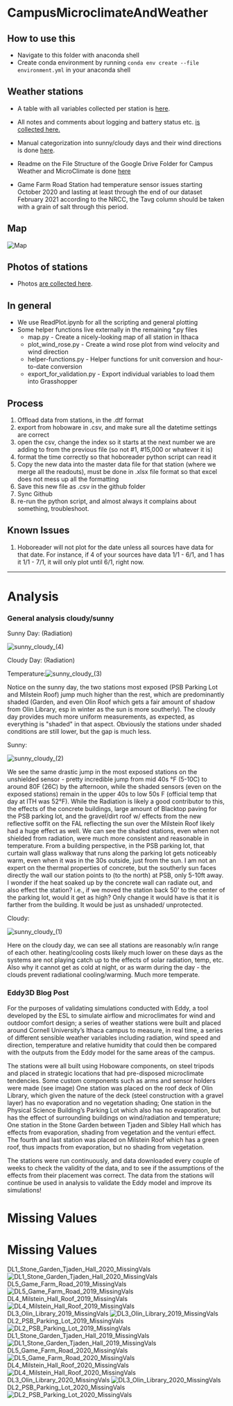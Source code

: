# CampusMicroclimateAndWeather

## How to use this

- Navigate to this folder with anaconda shell
- Create conda environment by running `conda env create --file environment.yml` in your anaconda shell



## Weather stations

- A table with all variables collected per station is [here](https://docs.google.com/spreadsheets/d/1stQ-JpZJQzPA_StJ-Pz5o_tf_n-uWoIriaG0Jw_OWBU/edit?usp=sharing).

- All notes and comments about logging and battery status etc. [is collected here.](https://docs.google.com/spreadsheets/d/1gOeqPoUskun3UhIJ1qPwKxNo8b02dM2avpZNKrtnYA4/edit?usp=sharing)
- Manual categorization into sunny/cloudy days and their wind directions is done [here](https://docs.google.com/spreadsheets/d/1Ovnedzpi4LMOBK0Ii7IPQtpKql-AmFPRoOFP7UN4RUE/edit?usp=sharing).
- Readme on the File Structure of the Google Drive Folder for Campus Weather and MicroClimate is done [here](https://docs.google.com/document/d/1QgseVN3zFGXV9Clwww-3O3Q9E_a1uQgMMkEOYMuYIeE/edit?usp=sharing)
- Game Farm Road Station had temperature sensor issues starting October 2020 and lasting at least through the end of our dataset February 2021 according to the NRCC, the Tavg column should be taken with a grain of salt through this period.

## Map

![Map](Map.svg)



## Photos of stations

- Photos [are collected here](https://drive.google.com/drive/folders/12eZfdLehY-cCHlcfHygO_kw4nGF1c4Tg?usp=sharing).

## In general

- We use ReadPlot.ipynb for all the scripting and general plotting
- Some helper functions live externally in the remaining *.py files
  - map.py - Create a nicely-looking map of all station in Ithaca
  - plot_wind_rose.py - Create a wind rose plot from wind velocity and wind direction
  - helper-functions.py - Helper functions for unit conversion and hour-to-date conversion
  - export_for_validation.py - Export individual variables to load them into Grasshopper

## Process

1. Offload data from stations, in the .dtf format
2. export from hoboware in .csv, and make sure all the datetime settings are correct
3. open the csv, change the index so it starts at the next number we are adding to from the previous file (so not #1, #15,000 or whatever it is)
4. format the time correctly so that hoboreader python script can read it
5. Copy the new data into the master data file for that station (where we merge all the readouts), must be done in .xlsx file format so that excel does not mess up all the formatting
6. Save this new file as .csv in the github folder
7. Sync Github
8. re-run the python script, and almost always it complains about something, troubleshoot.

## Known Issues

1. Hoboreader will not plot for the date unless all sources have data for that date. For instance, if 4 of your sources have data 1/1 - 6/1, and 1 has it 1/1 - 7/1, it will only plot until 6/1, right now.




---



# Analysis



### General analysis cloudy/sunny



Sunny Day: (Radiation)

![sunny_cloudy_(4)](analysis/sunny_cloudy_(4).png)

Cloudy Day: (Radiation)

Temperature:![sunny_cloudy_(3)](analysis/sunny_cloudy_(3).png)

Notice on the sunny day, the two stations most exposed (PSB Parking Lot and Milstein Roof) jump much higher than the rest, which are predominantly shaded (Garden, and even Olin Roof which gets a fair amount of shadow from Olin Library, esp in winter as the sun is more southerly). The cloudy day provides much more uniform measurements, as expected, as everything is "shaded" in that aspect. Obviously the stations under shaded conditions are still lower, but the gap is much less. 



Sunny:



![sunny_cloudy_(2)](analysis/sunny_cloudy_(2).png)

We see the same drastic jump in the most exposed stations on the unshielded sensor - pretty incredible jump from mid 40s °F (5-10C) to around 80F (26C) by the afternoon, while the shaded sensors (even on the exposed stations) remain in the upper 40s to low 50s F (official temp that day at ITH was 52°F). While the Radiation is likely a good contributor to this, the effects of the concrete buildings, large amount of Blacktop paving for the PSB parking lot, and the gravel/dirt roof w/ effects from the new reflective soffit on the FAL reflecting the sun over the Milstein Roof likely had a huge effect as well. We can see the shaded stations, even when not shielded from radiation, were much more consistent and reasonable in temperature. From a building perspective, in the PSB parking lot, that curtain wall glass walkway that runs along the parking lot gets noticeably warm, even when it was in the 30s outside, just from the sun. I am not an expert on the thermal properties of concrete, but the southerly sun faces directly the wall our station points to (to the north) at PSB, only 5-10ft away. I wonder if the heat soaked up by the concrete wall can radiate out, and also effect the station? i.e., if we moved the station back 50' to the center of the parking lot, would it get as high? Only change it would have is that it is farther from the building. It would be just as unshaded/ unprotected.

Cloudy:

![sunny_cloudy_(1)](analysis/sunny_cloudy_(1).png)

Here on the cloudy day, we can see all stations are reasonably w/in range of each other. heating/cooling costs likely much lower on these days as the systems are not playing catch up to the effects of solar radiation, temp, etc. Also why it cannot get as cold at night, or as warm during the day - the clouds prevent radiational cooling/warming. Much more temperate.



### Eddy3D Blog Post 

For the purposes of validating simulations conducted with Eddy, a tool developed by the ESL to simulate airflow and microclimates for wind and outdoor comfort design; a series of weather stations were built and placed around Cornell University’s Ithaca campus to measure, in real time, a series of different sensible weather variables including radiation, wind speed and direction, temperature and relative humidity that could then be compared with the outputs from the Eddy model for the same areas of the campus.

The stations were all built using Hoboware components, on steel tripods and placed in strategic locations that had pre-disposed microclimate tendencies. Some custom components such as arms and sensor holders were made (see image) One station was placed on the roof deck of Olin Library, which given the nature of the deck (steel construction with a gravel layer) has no evaporation and no vegetation shading; One station in the Physical Science Building’s Parking Lot which also has no evaporation, but has the effect of surrounding buildings on wind/radiation and temperature; One station in the Stone Garden between Tjaden and Sibley Hall which has effects from evaporation, shading from vegetation and the venturi effect. The fourth and last station was placed on Milstein Roof which has a green roof, thus impacts from evaporation, but no shading from vegetation.

The stations were run continuously, and data downloaded every couple of weeks to check the validity of the data, and to see if the assumptions of the effects from their placement was correct. The data from the stations will continue be used in analysis to validate the Eddy model and improve its simulations!



# Missing Values

# Missing Values

DL1_Stone_Garden_Tjaden_Hall_2020_MissingVals
![DL1_Stone_Garden_Tjaden_Hall_2020_MissingVals](DL1_Stone_Garden_Tjaden_Hall_2020_MissingVals.png)
DL5_Game_Farm_Road_2019_MissingVals
![DL5_Game_Farm_Road_2019_MissingVals](DL5_Game_Farm_Road_2019_MissingVals.png)
DL4_Milstein_Hall_Roof_2019_MissingVals
![DL4_Milstein_Hall_Roof_2019_MissingVals](DL4_Milstein_Hall_Roof_2019_MissingVals.png)
DL3_Olin_Library_2019_MissingVals
![DL3_Olin_Library_2019_MissingVals](DL3_Olin_Library_2019_MissingVals.png)
DL2_PSB_Parking_Lot_2019_MissingVals
![DL2_PSB_Parking_Lot_2019_MissingVals](DL2_PSB_Parking_Lot_2019_MissingVals.png)
DL1_Stone_Garden_Tjaden_Hall_2019_MissingVals
![DL1_Stone_Garden_Tjaden_Hall_2019_MissingVals](DL1_Stone_Garden_Tjaden_Hall_2019_MissingVals.png)
DL5_Game_Farm_Road_2020_MissingVals
![DL5_Game_Farm_Road_2020_MissingVals](DL5_Game_Farm_Road_2020_MissingVals.png)
DL4_Milstein_Hall_Roof_2020_MissingVals
![DL4_Milstein_Hall_Roof_2020_MissingVals](DL4_Milstein_Hall_Roof_2020_MissingVals.png)
DL3_Olin_Library_2020_MissingVals
![DL3_Olin_Library_2020_MissingVals](DL3_Olin_Library_2020_MissingVals.png)
DL2_PSB_Parking_Lot_2020_MissingVals
![DL2_PSB_Parking_Lot_2020_MissingVals](DL2_PSB_Parking_Lot_2020_MissingVals.png)
